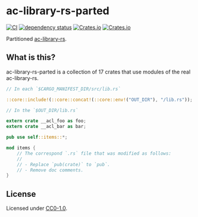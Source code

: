 # ac-library-rs-parted

[![CI](https://github.com/qryxip/ac-library-rs-parted/workflows/CI/badge.svg)](https://github.com/qryxip/ac-library-rs-parted/actions?workflow=CI)
[![dependency status](https://deps.rs/repo/github/qryxip/ac-library-rs-parted/status.svg)](https://deps.rs/repo/github/qryxip/ac-library-rs-parted)
[![Crates.io](https://img.shields.io/crates/v/ac-library-rs-parted.svg)](https://crates.io/crates/ac-library-rs-parted)
[![Crates.io](https://img.shields.io/crates/l/ac-library-rs-parted.svg)](https://crates.io/crates/ac-library-rs-parted)

Partitioned [ac-library-rs](https://github.com/rust-lang-ja/ac-library-rs).

## What is this?

ac-library-rs-parted is a collection of 17 crates that use modules of the real ac-library-rs.

```rust
// In each `$CARGO_MANIFEST_DIR/src/lib.rs`

::core::include!(::core::concat!(::core::env!("OUT_DIR"), "/lib.rs"));
```

```rust
// In the `$OUT_DIR/lib.rs`

extern crate __acl_foo as foo;
extern crate __acl_bar as bar;

pub use self::items::*;

mod items {
    // The correspond `.rs` file that was modified as follows:
    //
    // - Replace `pub(crate)` to `pub`.
    // - Remove doc comments.
}
```

## License

Licensed under [CC0-1.0](https://creativecommons.org/publicdomain/zero/1.0/).

